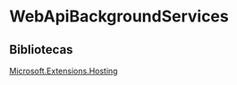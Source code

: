 # WebApiBackgroundServices

## Bibliotecas

[Microsoft.Extensions.Hosting](https://www.nuget.org/packages/Microsoft.Extensions.Hosting)

